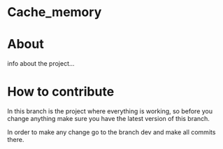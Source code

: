 # Cache_memory

#  About

info about the project...


# How to contribute

In this branch is the project where everything is working, so before you change anything make sure you have the latest version of this branch.

In order to make any change go to the branch dev and make all commits there.
